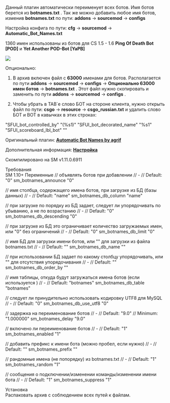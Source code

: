 Данный плагин автоматически переименует всех ботов.
Имя ботов берется из __botnames.txt__ .
Так же можно добавить любое имя ботов, изменив __botnames.txt__ по пути: __addons__ -> __sourcemod__ -> __configs__

Настройка конфига по пути: __cfg__ -> __sourcemod__ -> __Automatic_Bot_Names.txt__

1360 имен использованы из ботов для CS 1.5 - 1.6 __Ping Of Death Bot [POD]__ и __Yet Another POD-Bot [YaPB]__

![](https://hlmod.ru/attachments/1234-png.102973/)

Опционально:
1. В архив включен файл с __63000__ именами для ботов.
Располагается по пути __addons__ -> __sourcemod__ -> __configs__ -> __Опционально 63000 имен ботов__ -> __botnames.txt__ .
Этот файл нужно скопировать и заменить по пути __addons__ -> __sourcemod__ -> __configs__ .

2. Чтобы убрать в TAB`e слово БОТ на стороне клиента, нужно открыть файл по пути: __csgo__ -> __resource__ -> __csgo_russian.txt__ и удалить слово БОТ и BOT в кавычках в этих строках:

"SFUI_bot_controlled_by" "(%s1)"
"SFUI_bot_decorated_name" "%s1"
"SFUI_scoreboard_lbl_bot" ""



Оригинальный плагин: __[Automatic Bot Names by agrif](https://forums.alliedmods.net/showthread.php?t=115486)__

Дополнительная информация: __[Настройка](http://gamma-level.com/teamfortress2/botnames)__  

Скомпилировано на SM v1.11.0.6911


Требования	
SM 1.10+
Переменные
// объявлять ботов при добавлении
// -
// Default: "0"
sm_botnames_announce "0"

// имя столбца, содержащего имена ботов, при загрузке из БД (базы данных)
// -
// Default: "name"
sm_botnames_db_column "name"

// при загрузке по порядку из БД задает, следует ли упорядочивать по убыванию, а не по возрастанию
// -
// Default: "0"
sm_botnames_db_descending "0"

// при загрузке из БД это ограничивает количество загружаемых имен, или "0" без ограничений
// -
// Default: "0"
sm_botnames_db_limit "0"

// имя БД для загрузки имени ботов, или "" для загрузки из файла botnames.txt
// -
// Default: ""
sm_botnames_db_name ""

// при использовании БД задает по какому столбцу упорядочивать, или "" для отсутствия упорядочивания
// -
// Default: ""
sm_botnames_db_order_by ""

// имя таблицы, откуда будут загружаться имена ботов (если используется )
// -
// Default: "botnames"
sm_botnames_db_table "botnames"

// следует ли принудительно использовать кодировку UTF8 для MySQL
// -
// Default: "0"
sm_botnames_db_use_utf8 "0"

// задержка на переименование ботов
// -
// Default: "9.0"
// Minimum: "1.000000"
sm_botnames_delay "9.0"

// включено ли переименование ботов
// -
// Default: "1"
sm_botnames_enabled "1"

// добавить префикс к имени бота (можно пробел, если нужно)
// -
// Default: ""
sm_botnames_prefix ""

// рандомные имена (не попорядку) из botnames.txt
// -
// Default: "1"
sm_botnames_random "1"

// сообщения о подключении/изменении команды/изменении имени бота
// -
// Default: "1"
sm_botnames_suppress "1"

Установка	
Распаковать архив с соблюдением всех путей к файлам.
